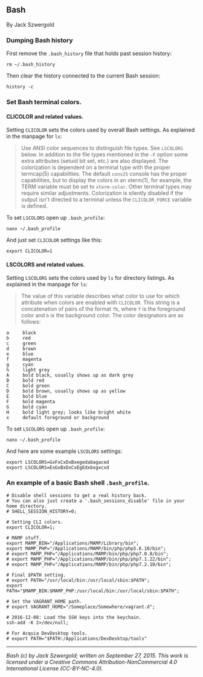 ## Bash

By Jack Szwergold

### Dumping Bash history

First remove the `.bash_history` file that holds past session history:

    rm ~/.bash_history

Then clear the history connected to the current Bash session:

    history -c

### Set Bash terminal colors.

#### CLICOLOR and related values.

Setting `CLICOLOR` sets the colors used by overall Bash settings. As explained in the manpage for `ls`:

> Use ANSI color sequences to distinguish file types. See `LSCOLORS` below. In addition to the file types mentioned in the `-F` option some extra attributes (setuid bit set, etc.) are also displayed. The colorization is dependent on a terminal type with the proper termcap(5) capabilities. The default `cons25` console has the proper capabilities, but to display the colors in an xterm(1), for example, the TERM variable must be set to `xterm-color`. Other terminal types may require similar adjustments. Colorization is silently disabled if the output isn't directed to a terminal unless the `CLICOLOR_FORCE` variable is defined.

To set `LSCOLORS` open up `.bash_profile`:

    nano ~/.bash_profile

And just set `CLICOLOR` settings like this:

    export CLICOLOR=1

#### LSCOLORS and related values.

Setting `LSCOLORS` sets the colors used by `ls` for directory listings. As explained in the manpage for `ls`:

> The value of this variable describes what color to use for which attribute when colors are enabled with `CLICOLOR`. This string is a concatenation of pairs of the format `fb`, where `f` is the foreground color and `b` is the background color. The color designators are as follows:
	
	a     black
	b     red
	c     green
	d     brown
	e     blue
	f     magenta
	g     cyan
	h     light grey
	A     bold black, usually shows up as dark grey
	B     bold red
	C     bold green
	D     bold brown, usually shows up as yellow
	E     bold blue
	F     bold magenta
	G     bold cyan
	H     bold light grey; looks like bright white
    x     default foreground or background

To set `LSCOLORS` open up `.bash_profile`:

    nano ~/.bash_profile

And here are some example `LSCOLORS` settings:

    export LSCOLORS=GxFxCxDxBxegedabagaced
    export LSCOLORS=ExGxBxDxCxEgEdxbxgxcxd

### An example of a basic Bash shell `.bash_profile`.

	# Disable shell sessions to get a real history back.
	# You can also just create a '.bash_sessions_disable' file in your home directory.
	# SHELL_SESSION_HISTORY=0;

	# Setting CLI colors.
	export CLICOLOR=1;
	
	# MAMP stuff.
	export MAMP_BIN="/Applications/MAMP/Library/bin";
	export MAMP_PHP="/Applications/MAMP/bin/php/php5.6.10/bin";
	# export MAMP_PHP="/Applications/MAMP/bin/php/php7.0.8/bin";
	# export MAMP_PHP="/Applications/MAMP/bin/php/php7.1.22/bin";
	# export MAMP_PHP="/Applications/MAMP/bin/php/php7.2.10/bin";
	
	# Final $PATH setting.
	# export PATH="/usr/local/bin:/usr/local/sbin:$PATH";
	export PATH="$MAMP_BIN:$MAMP_PHP:/usr/local/bin:/usr/local/sbin:$PATH";
	
	# Set the VAGRANT_HOME path.
	# export VAGRANT_HOME="/Someplace/Somewhere/vagrant.d";
	
	# 2016-12-08: Load the SSH keys into the keychain.
	ssh-add -K 2>/dev/null;
	
	# For Acquia DevDesktop tools.
	# export PATH="$PATH:/Applications/DevDesktop/tools"

***

*Bash (c) by Jack Szwergold; written on September 27, 2015. This work is licensed under a Creative Commons Attribution-NonCommercial 4.0 International License (CC-BY-NC-4.0).*